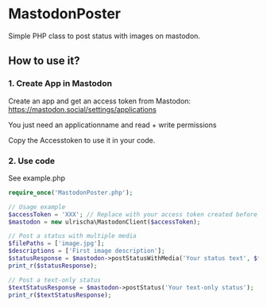 # MastodonPoster
Simple PHP class to post status with images on mastodon.

## How to use it?
### 1. Create App in Mastodon
Create an app and get an access token from Mastodon: https://mastodon.social/settings/applications

You just need an applicationname and read + write permissions

Copy the Accesstoken to use it in your code.

### 2. Use code
See example.php

```php
require_once('MastodonPoster.php');

// Usage example
$accessToken = 'XXX'; // Replace with your access token created before (see 1.)
$mastodon = new ulrischa\MastodonClient($accessToken);

// Post a status with multiple media
$filePaths = ['image.jpg'];
$descriptions = ['First image description'];
$statusResponse = $mastodon->postStatusWithMedia('Your status text', $filePaths, $descriptions);
print_r($statusResponse);

// Post a text-only status
$textStatusResponse = $mastodon->postStatus('Your text-only status');
print_r($textStatusResponse);
```



